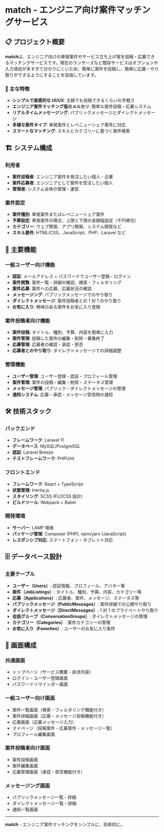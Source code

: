 # match - エンジニア向け案件マッチングサービス

## 📋 プロジェクト概要

**match**は、エンジニア向けの単発案件やサービス立ち上げ案を投稿・応募できるマッチングサービスです。現在のランサーズなど既存サービスはオプションや入力項目が多すぎて分かりにくいため、簡単に案件を投稿し、簡単に応募・やり取りができるようにすることを目指しています。

### 🎯 主な特徴

-   **シンプルで直感的な UI/UX**: 主婦でも投稿できるくらいの手軽さ
-   **エンジニア案件マッチング版のメルカリ**: 簡単な案件投稿・応募システム
-   **リアルタイムメッセージング**: パブリックメッセージとダイレクトメッセージ
-   **多様な案件タイプ**: 単発案件とレベニューシェア案件に対応
-   **スマートなマッチング**: スキルとカテゴリーに基づく案件検索

## 🏗️ システム構成

### 利用者

-   **案件投稿者**: エンジニア案件を発注したい個人・企業
-   **案件応募者**: エンジニアとして案件を受注したい個人
-   **管理者**: システム全体の管理・運営

### 案件設定

-   **案件種別**: 単発案件またはレベニューシェア案件
-   **予算設定**: 単発案件の場合、上限と下限の金額幅設定（千円単位）
-   **カテゴリー**: ウェブ開発、アプリ開発、システム開発など
-   **スキル要件**: HTML/CSS、JavaScript、PHP、Laravel など

## 🚀 主要機能

### 一般ユーザー向け機能

-   **認証**: メールアドレス + パスワードでユーザー登録・ログイン
-   **案件閲覧**: 案件一覧・詳細の確認、検索・フィルタリング
-   **案件応募**: 案件への応募、応募状況の確認
-   **メッセージング**: パブリックメッセージでのやり取り
-   **ダイレクトメッセージ**: 案件投稿者との 1 対 1 のやり取り
-   **お気に入り**: 興味のある案件をお気に入り登録

### 案件投稿者向け機能

-   **案件投稿**: タイトル、種別、予算、内容を簡単に入力
-   **案件管理**: 投稿した案件の編集・削除・募集終了
-   **応募管理**: 応募者の確認・承認・拒否
-   **応募者とのやり取り**: ダイレクトメッセージでの詳細調整

### 管理機能

-   **ユーザー管理**: ユーザー登録・認証・プロフィール管理
-   **案件管理**: 案件の投稿・編集・削除・ステータス管理
-   **メッセージ管理**: パブリック・ダイレクトメッセージの管理
-   **通知システム**: 応募・承認・メッセージ受信時の通知

## 🛠️ 技術スタック

### バックエンド

-   **フレームワーク**: Laravel 11
-   **データベース**: MySQL/PostgreSQL
-   **認証**: Laravel Breeze
-   **テストフレームワーク**: PHPUnit

### フロントエンド

-   **フレームワーク**: React + TypeScript
-   **状態管理**: Inertia.js
-   **スタイリング**: SCSS (FLOCSS 設計)
-   **ビルドツール**: Webpack + Babel

### 開発環境

-   **サーバー**: LAMP 環境
-   **パッケージ管理**: Composer (PHP), npm/yarn (JavaScript)
-   **レスポンシブ対応**: スマートフォン・タブレット対応

## 🗄️ データベース設計

### 主要テーブル

-   **ユーザー（Users）**: 認証情報、プロフィール、アバター等
-   **案件（JobListings）**: タイトル、種別、予算、内容、カテゴリー等
-   **応募（Applications）**: 応募者、案件、メッセージ、ステータス等
-   **パブリックメッセージ（PublicMessages）**: 案件詳細での公開やり取り
-   **ダイレクトメッセージ（DirectMessages）**: 1 対 1 のプライベートやり取り
-   **会話グループ（ConversationGroups）**: ダイレクトメッセージの管理
-   **カテゴリー（Categories）**: 案件カテゴリーの管理
-   **お気に入り（Favorites）**: ユーザーのお気に入り案件

## 📱 画面構成

### 共通画面

-   トップページ（サービス概要・訴求内容）
-   ログイン・ユーザー登録画面
-   パスワードリマインダー画面

### 一般ユーザー向け画面

-   案件一覧画面（検索・フィルタリング機能付き）
-   案件詳細画面（応募・メッセージ投稿機能付き）
-   応募画面（応募メッセージ入力）
-   マイページ（投稿案件・応募案件・メッセージ一覧）
-   プロフィール編集画面

### 案件投稿者向け画面

-   案件投稿画面
-   案件編集画面
-   応募管理画面（承認・拒否機能付き）

### メッセージング画面

-   パブリックメッセージ一覧・詳細
-   ダイレクトメッセージ一覧・詳細
-   通知一覧画面

---

**match** - エンジニア案件マッチングをシンプルに、効率的に。
